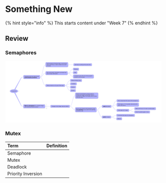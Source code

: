 # Something New

{% hint style="info" %}
This starts content under "Week 7"
{% endhint %}

## Review

### Semaphores

![](../../.gitbook/assets/image%20%28413%29.png)

### Mutex



| Term | Definition |
| :--- | :--- |
| Semaphore |  |
| Mutex |  |
| Deadlock |  |
| Priority Inversion |  |

